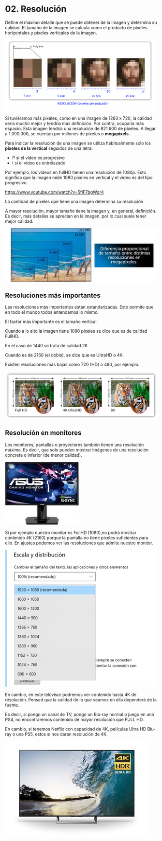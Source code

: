 # 02. Resolución

Define el máximo detalle que se puede obtener de la imagen y determina su calidad. El tamaño de la imagen se calcula como el producto de  píxeles horizontales y  píxeles verticales de la imagen.

![imagen](media/image58.png)

Si tuviéramos más píxeles, como en una imagen de 1280 x 720, la calidad sería mucho mejor y tendría más definición. Por contra, ocuparía más espacio. Esta imagen tendría una resolución de 921.600‬ de píxeles. A llegar a 1.000.000, se cuentan por millones de píxeles o **megapíxels**.

Para indicar la resolución de una imagen se utiliza habitualmente solo los **píxeles de la vertical** seguidos de una letra:

- P si el video es progresivo
- I si el video es entrelazado

Por ejemplo, los vídeos en fullHD tienen una resolución de 1080p. Esto significa que la imagen mide 1080 píxeles en vertical y el video es del tipo progresivo.

<https://www.youtube.com/watch?v=5flF7bgWgr4>

La cantidad de píxeles que tiene una imagen determina su resolución.

A mayor resolución, mayor tamaño tiene la imagen y, en general, definición. Es decir, más detalles se aprecian en la imagen, por lo cual suele tener mejor calidad.

![imagen](media/image59.png)

## Resoluciones más importantes

Las resoluciones más importantes están estandarizadas. Esto permite que en todo el mundo todos entendamos lo mismo.

El factor más importante es el tamaño vertical.

Cuando a lo alto la imagen tiene 1080 píxeles se dice que es de calidad FullHD.

En el caso de 1440 se trata de calidad 2K

Cuando es de 2160 (el doble), se dice que es UltraHD o 4K.

Existen resoluciones más bajas como 720 (HD) o 480, por ejemplo.

![imagen](media/image60.png)

## Resolución en monitores

Los monitores, pantallas o proyectores también tienen una resolución máxima. Es decir, que solo pueden mostrar imágenes de una resolución concreta o inferior (de menor calidad).

![imagen](media/image61.png)

Si por ejemplo nuestro monitor es FullHD (1080),no podrá mostrar contenido 4K (2160) porque la pantalla no tiene píxeles suficientes para ello. En ajustes podemos ver las resoluciones que admite nuestro monitor.

![imagen](media/image62.png)

En cambio, en este televisor podremos ver contenido hasta 4K de resolución. Pensad que la calidad de lo que veamos en ella dependerá de la fuente.

Es decir, si pongo un canal de TV, pongo un Blu-ray normal o juego en una PS4, no encontraremos contenido de mayor resolución que FULL HD.

En cambio, si tenemos Netflix con capacidad de 4K, películas Ultra HD Blu-ray o una PS5, estos sí nos darán resolución de 4K.

![imagen](media/image63.jpeg)
